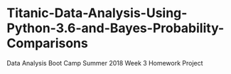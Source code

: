 # Titanic-Data-Analysis-Using-Python-3.6-and-Bayes-Probability-Comparisons
Data Analysis Boot Camp Summer 2018
Week 3 Homework Project
